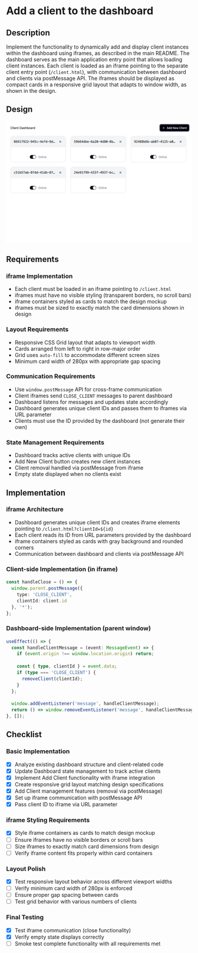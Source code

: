 # Add a client to the dashboard

## Description

Implement the functionality to dynamically add and display client instances within the dashboard using iframes, as described in the main README. The dashboard serves as the main application entry point that allows loading client instances. Each client is loaded as an iframe pointing to the separate client entry point (`/client.html`), with communication between dashboard and clients via postMessage API. The iframes should be displayed as compact cards in a responsive grid layout that adapts to window width, as shown in the design.

## Design

![Client Layout](./client-layout-in-dashboard.png)

## Requirements

### iframe Implementation

- Each client must be loaded in an iframe pointing to `/client.html`
- iframes must have no visible styling (transparent borders, no scroll bars)
- iframe containers styled as cards to match the design mockup
- iframes must be sized to exactly match the card dimensions shown in design

### Layout Requirements

- Responsive CSS Grid layout that adapts to viewport width
- Cards arranged from left to right in row-major order
- Grid uses `auto-fill` to accommodate different screen sizes
- Minimum card width of 280px with appropriate gap spacing

### Communication Requirements

- Use `window.postMessage` API for cross-frame communication
- Client iframes send `CLOSE_CLIENT` messages to parent dashboard
- Dashboard listens for messages and updates state accordingly
- Dashboard generates unique client IDs and passes them to iframes via URL parameter
- Clients must use the ID provided by the dashboard (not generate their own)

### State Management Requirements

- Dashboard tracks active clients with unique IDs
- Add New Client button creates new client instances
- Client removal handled via postMessage from iframe
- Empty state displayed when no clients exist

## Implementation

### iframe Architecture

- Dashboard generates unique client IDs and creates iframe elements pointing to `/client.html?clientId=${id}`
- Each client reads its ID from URL parameters provided by the dashboard
- iframe containers styled as cards with gray background and rounded corners
- Communication between dashboard and clients via postMessage API

### Client-side Implementation (in iframe)

```typescript
const handleClose = () => {
  window.parent.postMessage({
    type: 'CLOSE_CLIENT',
    clientId: client.id
  }, '*');
};
```

### Dashboard-side Implementation (parent window)

```typescript
useEffect(() => {
  const handleClientMessage = (event: MessageEvent) => {
    if (event.origin !== window.location.origin) return;
    
    const { type, clientId } = event.data;
    if (type === 'CLOSE_CLIENT') {
      removeClient(clientId);
    }
  };
  
  window.addEventListener('message', handleClientMessage);
  return () => window.removeEventListener('message', handleClientMessage);
}, []);
```

## Checklist

### Basic Implementation

- [x] Analyze existing dashboard structure and client-related code
- [x] Update Dashboard state management to track active clients
- [x] Implement Add Client functionality with iframe integration
- [x] Create responsive grid layout matching design specifications
- [x] Add Client management features (removal via postMessage)
- [x] Set up iframe communication with postMessage API
- [x] Pass client ID to iframe via URL parameter

### iframe Styling Requirements

- [x] Style iframe containers as cards to match design mockup
- [ ] Ensure iframes have no visible borders or scroll bars
- [ ] Size iframes to exactly match card dimensions from design
- [ ] Verify iframe content fits properly within card containers

### Layout Polish

- [x] Test responsive layout behavior across different viewport widths
- [ ] Verify minimum card width of 280px is enforced
- [ ] Ensure proper gap spacing between cards
- [ ] Test grid behavior with various numbers of clients

### Final Testing

- [x] Test iframe communication (close functionality)
- [x] Verify empty state displays correctly
- [ ] Smoke test complete functionality with all requirements met
